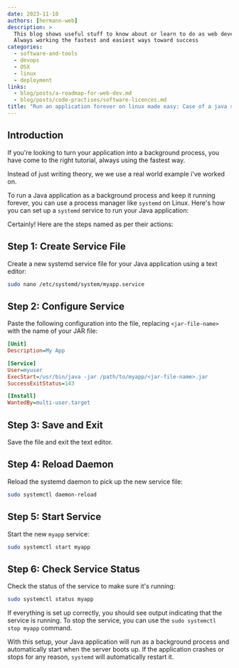 ```yaml
---
date: 2023-11-10
authors: [hermann-web]
description: >
  This blog shows useful stuff to know about or learn to do as web developer or data scientist/engineer
  Always working the fastest and easiest ways toward success
categories:
  - software-and-tools
  - devops
  - OSX
  - linux
  - deployment
links:
  - blog/posts/a-roadmap-for-web-dev.md
  - blog/posts/code-practises/software-licences.md
title: "Run an application forever on linux made easy: Case of a java script"
---
```


## Introduction

If you're looking to turn your application into a background process, you have come to the right tutorial, always using the fastest way.

Instead of just writing theory, we we use a real world example i've worked on.

To run a Java application as a background process and keep it running forever, you can use a process manager like `systemd` on Linux. Here's how you can set up a `systemd` service to run your Java application:

Certainly! Here are the steps named as per their actions:


## Step 1: Create Service File
Create a new systemd service file for your Java application using a text editor:

```bash
sudo nano /etc/systemd/system/myapp.service
```

## Step 2: Configure Service
Paste the following configuration into the file, replacing `<jar-file-name>` with the name of your JAR file:

<!-- more -->


```ini
[Unit]
Description=My App

[Service]
User=myuser
ExecStart=/usr/bin/java -jar /path/to/myapp/<jar-file-name>.jar
SuccessExitStatus=143

[Install]
WantedBy=multi-user.target
```

## Step 3: Save and Exit
Save the file and exit the text editor.

## Step 4: Reload Daemon
Reload the systemd daemon to pick up the new service file:

```bash
sudo systemctl daemon-reload
```

## Step 5: Start Service
Start the new `myapp` service:

```bash
sudo systemctl start myapp
```

## Step 6: Check Service Status
Check the status of the service to make sure it's running:

```bash
sudo systemctl status myapp
```

If everything is set up correctly, you should see output indicating that the service is running. To stop the service, you can use the `sudo systemctl stop myapp` command.

With this setup, your Java application will run as a background process and automatically start when the server boots up. If the application crashes or stops for any reason, `systemd` will automatically restart it.
